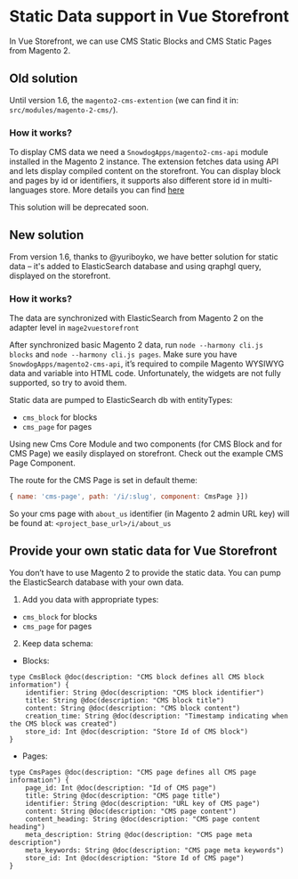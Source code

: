 # Static Data support in Vue Storefront

In Vue Storefront, we can use CMS Static Blocks and CMS Static Pages from Magento 2.

## Old solution

Until version 1.6, the `magento2-cms-extention` (we can find it in: `src/modules/magento-2-cms/`).

### How it works?

To display CMS data we need a `SnowdogApps/magento2-cms-api` module installed in the Magento 2 instance.
The extension fetches data using API and lets display compiled content on the storefront. You can display block and pages by id or identifiers, it supports also different store id in multi-languages  store.
More details you can find [here](https://github.com/DivanteLtd/vue-storefront/tree/master/src/modules/magento-2-cms)

This solution will be deprecated soon.

## New solution

From version 1.6, thanks to @yuriboyko, we have better solution for static data – it's added to ElasticSearch database and using qraphgl query, displayed on the storefront.

### How it works?

The data are synchronized with ElasticSearch from Magento 2 on the adapter level in `mage2vuestorefront`

After synchronized basic Magento 2 data, run `node --harmony cli.js blocks` and `node --harmony cli.js pages`. Make sure you have `SnowdogApps/magento2-cms-api`, it’s required to compile Magento WYSIWYG data and variable into HTML code. Unfortunately, the widgets are not fully supported, so try to avoid them.

Static data are pumped to ElasticSearch db with entityTypes:

- `cms_block` for blocks
- `cms_page` for pages

Using new Cms Core Module  and two components (for CMS Block and for CMS Page) we easily displayed on storefront. Check out the example CMS Page Component.

The route for the CMS Page is set in default theme:
```js
{ name: 'cms-page', path: '/i/:slug', component: CmsPage }])
```

So your cms page with `about_us` identifier (in Magento 2 admin URL key) will be found at: `<project_base_url>/i/about_us`

## Provide your own static data for Vue Storefront

You don’t have to use Magento 2 to provide the static data. You can pump the ElasticSearch database with your own data.

1. Add you data with appropriate types:
- `cms_block` for blocks
- `cms_page` for pages

2. Keep data schema:
- Blocks:
```
type CmsBlock @doc(description: "CMS block defines all CMS block information") {
    identifier: String @doc(description: "CMS block identifier")
    title: String @doc(description: "CMS block title")
    content: String @doc(description: "CMS block content")
    creation_time: String @doc(description: "Timestamp indicating when the CMS block was created")
    store_id: Int @doc(description: "Store Id of CMS block")
}
```
- Pages:
```
type CmsPages @doc(description: "CMS page defines all CMS page information") {
    page_id: Int @doc(description: "Id of CMS page")
    title: String @doc(description: "CMS page title")
    identifier: String @doc(description: "URL key of CMS page")
    content: String @doc(description: "CMS page content")
    content_heading: String @doc(description: "CMS page content heading")
    meta_description: String @doc(description: "CMS page meta description")
    meta_keywords: String @doc(description: "CMS page meta keywords")
    store_id: Int @doc(description: "Store Id of CMS page")
}
```

